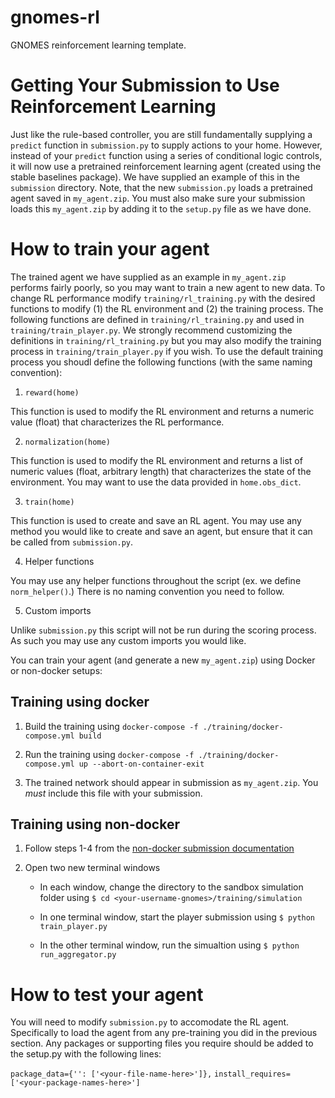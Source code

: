 # gnomes-rl
GNOMES reinforcement learning template.

# Getting Your Submission to Use Reinforcement Learning

Just like the rule-based controller, you are still fundamentally supplying a `predict` function in `submission.py` to supply actions to your home. However, instead of your `predict` function using a series of conditional logic controls, it will now use a pretrained reinforcement learning agent (created using the stable baselines package). We have supplied an example of this in the `submission` directory. Note, that the new `submission.py` loads a pretrained agent saved in `my_agent.zip`. You must also make sure your submission loads this `my_agent.zip` by adding it to the `setup.py` file as we have done.

# How to train your agent

The trained agent we have supplied as an example in `my_agent.zip` performs fairly poorly, so you may want to train a new agent to new data. To change RL performance modify `training/rl_training.py` with the desired functions to modify (1) the RL environment and (2) the training process. The following functions are defined in `training/rl_training.py` and used in `training/train_player.py`. We strongly recommend customizing the definitions in `training/rl_training.py` but you may also modify the training process in `training/train_player.py` if you wish. To use the default training process you shoudl define the following functions (with the same naming convention):

1) `reward(home)`

  This function is used to modify the RL environment and returns a numeric value (float) that characterizes the RL performance. 

2) `normalization(home)`

  This function is used to modify the RL environment and returns a list of numeric values (float, arbitrary length) that characterizes the state of the environment. You may want to use the data provided in `home.obs_dict`.

3) `train(home)`

  This function is used to create and save an RL agent. You may use any method you would like to create and save an agent, but ensure that it can be called from `submission.py`.

4) Helper functions

  You may use any helper functions throughout the script (ex. we define `norm_helper()`.) There is no naming convention you need to follow.

5) Custom imports

  Unlike `submission.py` this script will not be run during the scoring process. As such you may use any custom imports you would like.

You can train your agent (and generate a new `my_agent.zip`) using Docker or non-docker setups:

## Training using docker

1) Build the training using `docker-compose -f ./training/docker-compose.yml build`

2) Run the training using `docker-compose -f ./training/docker-compose.yml up --abort-on-container-exit`

3) The trained network should appear in submission as `my_agent.zip`. You *must* include this file with your submission. 

## Training using non-docker

1) Follow steps 1-4 from the [non-docker submission documentation]( https://cugriffinlab.github.io/gnomes-submission/tutorial.html#self-evaluation-testing-for-non-docker-setups )

2) Open two new terminal windows

    * In each window, change the directory to the sandbox simulation folder using `$ cd <your-username-gnomes>/training/simulation`

    * In one terminal window, start the player submission using `$ python train_player.py`

    * In the other terminal window, run the simualtion using `$ python run_aggregator.py`
    
# How to test your agent

You will need to modify `submission.py` to accomodate the RL agent. Specifically to load the agent from any pre-training you did in the previous section. Any packages or supporting files you require should be added to the setup.py with the following lines:

  `package_data={'': ['<your-file-name-here>']},`
  `install_requires=['<your-package-names-here>']`
